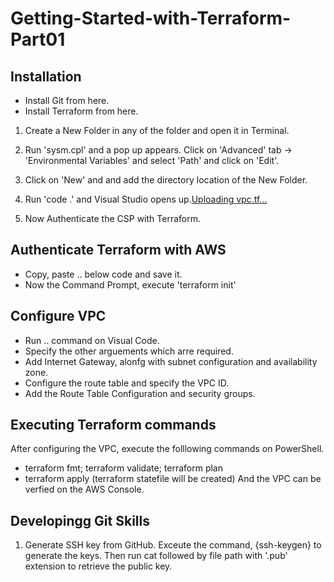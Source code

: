 # Getting-Started-with-Terraform-Part01
## Installation
- Install Git from here.
- Install Terraform from here.

1. Create a New Folder in any of the folder and open it in Terminal.
2. Run 'sysm.cpl' and a pop up appears. Click on 'Advanced' tab -> 'Environmental Variables' and select 'Path' and click on 'Edit'.
3. Click on 'New' and and add the directory location of the New Folder.
4. Run 'code .' and Visual Studio opens up.[Uploading vpc.tf…]()

5. Now Authenticate the CSP with Terraform.

 ## Authenticate Terraform with AWS
 - Copy, paste .. below code and save it.
- Now the Command Prompt, execute 'terraform init'

## Configure VPC
- Run .. command on Visual Code.
- Specify the other arguements which arre required.
- Add Internet Gateway, alonfg with subnet configuration and availability zone.
- Configure the route table and specify the VPC ID.
- Add the Route Table Configuration and security groups.

 ## Executing Terraform commands
 After configuring the VPC, execute the folllowing commands on PowerShell.
 - terraform fmt; terraform validate; terraform plan
 - terraform apply (terraform statefile will be created)
And the VPC can be verfied on the AWS Console.

## Developingg Git Skills
1. Generate SSH key from GitHub.
Exceute the command, {ssh-keygen} to generate the keys.
Then run cat followed by file path with '.pub' extension to retrieve the public key.

